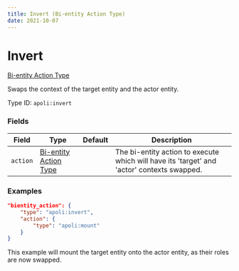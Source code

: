 ```yaml
---
title: Invert (Bi-entity Action Type)
date: 2021-10-07
---
```


# Invert

[Bi-entity Action Type](../bientity_action_types.md)

Swaps the context of the target entity and the actor entity.

Type ID: `apoli:invert`

### Fields

| Field    | Type                                                 | Default | Description                                                                                |
| -------- | ---------------------------------------------------- | ------- | ------------------------------------------------------------------------------------------ |
| `action` | [Bi-entity Action Type](../bientity_action_types.md) |         | The bi-entity action to execute which will have its 'target' and 'actor' contexts swapped. |

### Examples

```json
"bientity_action": {
    "type": "apoli:invert",
    "action": {
        "type": "apoli:mount"
    }
}
```

This example will mount the target entity onto the actor entity, as their roles are now swapped.
